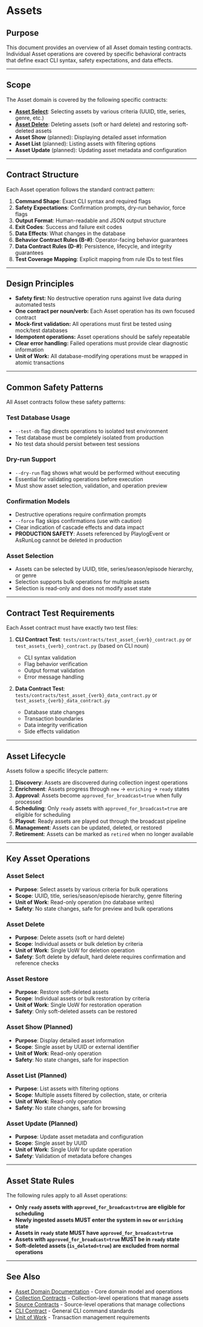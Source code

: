 # Assets

## Purpose

This document provides an overview of all Asset domain testing contracts. Individual Asset operations are covered by specific behavioral contracts that define exact CLI syntax, safety expectations, and data effects.

---

## Scope

The Asset domain is covered by the following specific contracts:

- **[Asset Select](AssetsSelectContract.md)**: Selecting assets by various criteria (UUID, title, series, genre, etc.)
- **[Asset Delete](AssetsDeleteContract.md)**: Deleting assets (soft or hard delete) and restoring soft-deleted assets
- **Asset Show** (planned): Displaying detailed asset information
- **Asset List** (planned): Listing assets with filtering options
- **Asset Update** (planned): Updating asset metadata and configuration

---

## Contract Structure

Each Asset operation follows the standard contract pattern:

1. **Command Shape**: Exact CLI syntax and required flags
2. **Safety Expectations**: Confirmation prompts, dry-run behavior, force flags
3. **Output Format**: Human-readable and JSON output structure
4. **Exit Codes**: Success and failure exit codes
5. **Data Effects**: What changes in the database
6. **Behavior Contract Rules (B-#)**: Operator-facing behavior guarantees
7. **Data Contract Rules (D-#)**: Persistence, lifecycle, and integrity guarantees
8. **Test Coverage Mapping**: Explicit mapping from rule IDs to test files

---

## Design Principles

- **Safety first:** No destructive operation runs against live data during automated tests
- **One contract per noun/verb:** Each Asset operation has its own focused contract
- **Mock-first validation:** All operations must first be tested using mock/test databases
- **Idempotent operations:** Asset operations should be safely repeatable
- **Clear error handling:** Failed operations must provide clear diagnostic information
- **Unit of Work:** All database-modifying operations must be wrapped in atomic transactions

---

## Common Safety Patterns

All Asset contracts follow these safety patterns:

### Test Database Usage

- `--test-db` flag directs operations to isolated test environment
- Test database must be completely isolated from production
- No test data should persist between test sessions

### Dry-run Support

- `--dry-run` flag shows what would be performed without executing
- Essential for validating operations before execution
- Must show asset selection, validation, and operation preview

### Confirmation Models

- Destructive operations require confirmation prompts
- `--force` flag skips confirmations (use with caution)
- Clear indication of cascade effects and data impact
- **PRODUCTION SAFETY**: Assets referenced by PlaylogEvent or AsRunLog cannot be deleted in production

### Asset Selection

- Assets can be selected by UUID, title, series/season/episode hierarchy, or genre
- Selection supports bulk operations for multiple assets
- Selection is read-only and does not modify asset state

---

## Contract Test Requirements

Each Asset contract must have exactly two test files:

1. **CLI Contract Test**: `tests/contracts/test_asset_{verb}_contract.py` or `test_assets_{verb}_contract.py` (based on CLI noun)

   - CLI syntax validation
   - Flag behavior verification
   - Output format validation
   - Error message handling

2. **Data Contract Test**: `tests/contracts/test_asset_{verb}_data_contract.py` or `test_assets_{verb}_data_contract.py`
   - Database state changes
   - Transaction boundaries
   - Data integrity verification
   - Side effects validation

---

## Asset Lifecycle

Assets follow a specific lifecycle pattern:

1. **Discovery**: Assets are discovered during collection ingest operations
2. **Enrichment**: Assets progress through `new` → `enriching` → `ready` states
3. **Approval**: Assets become `approved_for_broadcast=true` when fully processed
4. **Scheduling**: Only `ready` assets with `approved_for_broadcast=true` are eligible for scheduling
5. **Playout**: Ready assets are played out through the broadcast pipeline
6. **Management**: Assets can be updated, deleted, or restored
7. **Retirement**: Assets can be marked as `retired` when no longer available

---

## Key Asset Operations

### Asset Select

- **Purpose**: Select assets by various criteria for bulk operations
- **Scope**: UUID, title, series/season/episode hierarchy, genre filtering
- **Unit of Work**: Read-only operation (no database writes)
- **Safety**: No state changes, safe for preview and bulk operations

### Asset Delete

- **Purpose**: Delete assets (soft or hard delete)
- **Scope**: Individual assets or bulk deletion by criteria
- **Unit of Work**: Single UoW for deletion operation
- **Safety**: Soft delete by default, hard delete requires confirmation and reference checks

### Asset Restore

- **Purpose**: Restore soft-deleted assets
- **Scope**: Individual assets or bulk restoration by criteria
- **Unit of Work**: Single UoW for restoration operation
- **Safety**: Only soft-deleted assets can be restored

### Asset Show (Planned)

- **Purpose**: Display detailed asset information
- **Scope**: Single asset by UUID or external identifier
- **Unit of Work**: Read-only operation
- **Safety**: No state changes, safe for inspection

### Asset List (Planned)

- **Purpose**: List assets with filtering options
- **Scope**: Multiple assets filtered by collection, state, or criteria
- **Unit of Work**: Read-only operation
- **Safety**: No state changes, safe for browsing

### Asset Update (Planned)

- **Purpose**: Update asset metadata and configuration
- **Scope**: Single asset by UUID
- **Unit of Work**: Single UoW for update operation
- **Safety**: Validation of metadata before changes

---

## Asset State Rules

The following rules apply to all Asset operations:

- **Only `ready` assets with `approved_for_broadcast=true` are eligible for scheduling**
- **Newly ingested assets MUST enter the system in `new` or `enriching` state**
- **Assets in `ready` state MUST have `approved_for_broadcast=true`**
- **Assets with `approved_for_broadcast=true` MUST be in `ready` state**
- **Soft-deleted assets (`is_deleted=true`) are excluded from normal operations**

---

## See Also

- [Asset Domain Documentation](../domain/Asset.md) - Core domain model and operations
- [Collection Contracts](CollectionContract.md) - Collection-level operations that manage assets
- [Source Contracts](SourceContract.md) - Source-level operations that manage collections
- [CLI Contract](README.md) - General CLI command standards
- [Unit of Work](../_ops/UnitOfWorkContract.md) - Transaction management requirements

